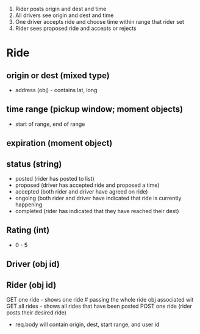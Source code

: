 1. Rider posts origin and dest and time
2. All drivers see origin and dest and time
3. One driver accepts ride and choose time within range that rider set
4. Rider sees proposed ride and accepts or rejects  

# Ride
## origin or dest (mixed type)
- address (obj) - contains lat, long
## time range (pickup window; moment objects)
- start of range, end of range
## expiration (moment object)
## status (string)
- posted (rider has posted to list)
- proposed (driver has accepted ride and proposed a time)
- accepted (both rider and driver have agreed on ride)
- ongoing (both rider and driver have indicated that ride is currently happening
- completed (rider has indicated that they have reached their dest)
## Rating (int)
- 0 - 5
## Driver (obj id)
## Rider (obj id)

GET one ride - shows one ride # passing the whole ride obj associated wit
GET all rides - shows all rides that have been posted
POST one ride (rider posts their desired ride)
- req.body will contain origin, dest, start range, and user id
